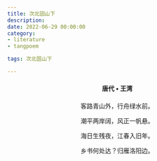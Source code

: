 ```yaml
---
title: 次北固山下
description:
date: 2022-06-29 00:00:00
category:
- literature
- tangpoem

tags: 次北固山下

---
```


<div id="poem-author">
唐代 • 王湾
</div>
<div id="poem-body">
<p class="poem-paragraph">客路青山外，行舟绿水前。</p>
<p class="poem-paragraph">潮平两岸阔，风正一帆悬。</p>
<p class="poem-paragraph">海日生残夜，江春入旧年。</p>
<p class="poem-paragraph">乡书何处达？归雁洛阳边。</p>

</div>

<style>

#poem-author {
    width: 100%;
    text-align: center;
    margin: 20px 0;
    font-weight: bold;
}
#poem-body {
    width: 100%;
    text-align: center;
}
.poem-paragraph {
    font-family: "仿宋"
}

</style>